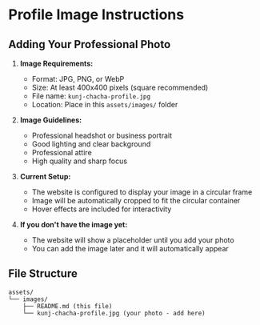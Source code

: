 # Profile Image Instructions

## Adding Your Professional Photo

1. **Image Requirements:**
   - Format: JPG, PNG, or WebP
   - Size: At least 400x400 pixels (square recommended)
   - File name: `kunj-chacha-profile.jpg`
   - Location: Place in this `assets/images/` folder

2. **Image Guidelines:**
   - Professional headshot or business portrait
   - Good lighting and clear background
   - Professional attire
   - High quality and sharp focus

3. **Current Setup:**
   - The website is configured to display your image in a circular frame
   - Image will be automatically cropped to fit the circular container
   - Hover effects are included for interactivity

4. **If you don't have the image yet:**
   - The website will show a placeholder until you add your photo
   - You can add the image later and it will automatically appear

## File Structure
```
assets/
└── images/
    ├── README.md (this file)
    └── kunj-chacha-profile.jpg (your photo - add here)
```
